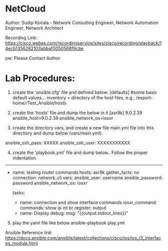 # NetCloud
Author:
Sudip Koirala - Network Consulting Engineer, Network Automation Engineer, Network Architect

Recording Link: https://cisco.webex.com/recordingservice/sites/cisco/recording/playback/14ecb1356282103abbaf0050568f9cbe

pw: Please Contact Author 


Lab Procedures:
==============

1. create the 'ansible.cfg' file and defined below:
[defaults]
#some basic default values...
inventory      =  directory of the host files, e.g., /export-home/<yourusername>/Test_Ansible/hosts 


2. create the 'hosts' file and dump the below in it
[asr9k]
9.0.2.39 ansible_host=9.0.2.39 ansible_network_os=iosxr 


3. create the directory vars, and create a new file main.yml file into this directiory and dump below (vars/main.yml): 

ansible_ssh_pass: XXXXX
ansible_ssh_user: XXXXXXXXXXX 

 

4. create the 'playbook.yml' file and dump below.. Follow the proper indentation.
---
- name: testing router commands
  hosts: asr9k
  gather_facts: no
  connection: network_cli
  vars:
    ansible_user: username
    ansible_password: password
    ansible_network_os: iosxr

  tasks:
    - name: connection and show interface commands
      iosxr_command:
        commands: show ip int br
      register: output
    - name: Display
      debug:
        msg: "{{output.stdout_lines}}"


5. play the yaml file like below
ansible-playbook play.yml 

 

 

Ansible Reference link:
https://docs.ansible.com/ansible/latest/collections/cisco/ios/ios_l3_interfaces_module.html 
